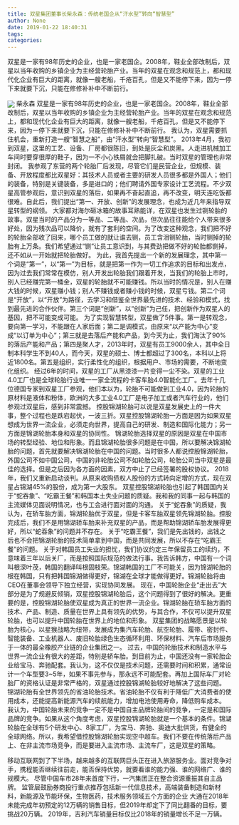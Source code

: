 ```yaml
---
title: 双星集团董事长柴永森：传统老国企从“汗水型”转向“智慧型”
author: None
date: 2019-01-22 18:40:31
tags: 
categories: 
---
```

双星是一家有98年历史的企业，也是一家老国企。2008年，鞋业全部改制后，双星以当年收购的乡镇企业为主经营轮胎产业。当年的双星在观念和规范上，都和现代化企业有巨大的距离，就像一艘老船，千疮百孔，但是又不能停下来，因为一停下来就要下沉，只能在修修补补中不断前行。
<!-- more -->
<img align="center" border="0" src="https://imgcdn.yicai.com/uppics/images/2019/01/1a890449deb0890b4cc1f96aeadbd5d9.jpg" />
柴永森
双星是一家有98年历史的企业，也是一家老国企。2008年，鞋业全部改制后，双星以当年收购的乡镇企业为主经营轮胎产业。当年的双星在观念和规范上，都和现代化企业有巨大的距离，就像一艘老船，千疮百孔，但是又不能停下来，因为一停下来就要下沉，只能在修修补补中不断前行。
我认为，双星需要抓住机会，重新打造一艘“智慧之船”，由“汗水型”转向“智慧型”。
2013年4月，我初到双星，这里的工艺、设备、厂房都很陈旧，到处是灰尘和炭黑。人走进机械加工车间时要穿很厚的鞋子，因为一不小心铁屑就会把脚扎破。当时双星的管理也非常封闭。
我参观了东营的两个轮胎厂后发现，尽管它们是民营企业，但规模、装备、开放程度都比双星好：其技术人员或者主要的研发人员很多都是外国人；他们的装备，特别是关键装备，多是进口的；他们聘请外国专家设计工艺流程。不少双星高管参观后，意识到双星的落后，如果再不奋起直追，再不改变，明天连吃饭都很难。自此后，我们提出“第一、开放、创新”的发展理念，也成为近几年来指导双星转型的纲领。
大家都对海尔砸冰箱的故事耳熟能详，在双星也发生过铡轮胎的故事。双星当时的产品分为一等品、二等品、次品，但次品往往能给个人带来很多好处，因为残次品可以降价，就有了套利的空间。为了改变这种观念，我们把不好的轮胎全部收了回来，哪个员工做的就让谁去铡，员工含泪铡轮胎，当时铡掉的轮胎有上万条。我们希望通过“铡”让员工意识到，与其费劲把做不好的轮胎都铡掉，还不如从一开始就把轮胎做好。
为此，我首先提出一个新的发展理念，其中第一个词是“第一”，以“第一”为目标，就是把第一作为一切工作追求的目标和出发点，因为过去我们常常在模仿，别人开发出轮胎我们跟着开发，当我们的轮胎上市时，别人已经赚完第一桶金，双星的轮胎就不可能赚钱。所以当时的情况是，别人在赚大钱的时候，双星赚小钱；别人不赚钱或者赚小钱的时候，双星亏钱。第二个词是“开放”，以“开放”为路径，去学习和借鉴全世界最先进的技术、经验和模式，找到最先进的合作伙伴。第三个词是“创新”，以“创新”为己任，把创新作为双星人的基因，把不可能变成可能。
为了实现智慧转型，双星做了5件事。第一是转观念，要向第一学习，不能跟在人家后面；第二是调模式，由原来“以产能为中心”变成“以订单为中心”；第三就是去落后产能和产品，到今天为止，我们淘汰了90%的落后产能和产品；第四是聚人才，2013年时，双星有员工9000余人，其中全日制本科学生不到40人，而今天，双星的硕士、博士都超过了300名，本科以上将近1800名。第五是组织，实行柔性化的组织，根据用户、市场的需要，不断地变化组织。
经过6年的时间，双星的工厂从黑漆漆一片变得一尘不染。双星的工业4.0工厂也是全球轮胎行业唯一一家全流程的卡客车胎4.0智能化工厂。去年十几位德国专家到双星工厂参观，他们本以为，轮胎不可能做到工业4.0，因为轮胎的原材料是液体和粉体，欧洲的大多工业4.0工厂是电子加工或者汽车行业的，他们参观过双星后，感到非常震撼。
控股锦湖轮胎可以说是双星发展史上的一件大事，整个过程也是跌宕起伏，一波三折。双星控股锦湖轮胎一方面是因为如果双星想成为世界一流企业，必须走向世界，提高自己的研发、制造和国际化能力；另一方面是锦湖轮胎本身和双星的协同性。
锦湖轮胎选择双星的原因是双星在中国市场的转型经验、地位和形象。而且锦湖轮胎很多问题是在中国，所以要解决锦湖轮胎的问题，首先就要解决锦湖轮胎在中国的问题。当时很多人都说控股锦湖轮胎，外国公司不如中国公司，中国的非轮胎公司不如轮胎公司，轮胎公司当中双星是最佳的选择。但是之后因为各方面的因素，双方中止了已经签署的股权协议。
2018年，我们又重新启动谈判。从原来收购债权人股份的方式转向定增的方式，现在双星占锦湖45%的股份，成为第一大股东。
双星控股锦湖轮胎也引起了韩国国内关于“蛇吞象”、“吃霸王餐”和韩国本土失业问题的质疑。我和我的同事一起与韩国的主流媒体见面说明情况，也与工会进行面对面的沟通。
关于“蛇吞象”的质疑，我认为，在轿车胎方面，锦湖轮胎优于双星，但是卡客车胎双星领先锦湖轮胎。控股完成后，我们不是用锦湖轿车胎来补充双星的产品，而是帮助锦湖轿车胎发展得更好，所以“蛇吞象”的问题并不存在。
关于“吃霸王餐”，我们是先出钱的，出钱之后也不会把锦湖轮胎的技术简单拿到中国，而是共同发展，所以不存在“吃霸王餐”的问题。
关于对韩国员工失业的担忧，我们协议约定三年保留员工的续约，不意味着三年以后关厂，而是按照国际规范的做法行事。我告诉韩方，中国有一个词叫根深叶茂，韩国的翻译叫根固枝荣。锦湖韩国的工厂不可能关，因为锦湖轮胎的根在韩国，只有把韩国锦湖做得更好，锦湖在全球才能做得更好。锦湖轮胎将由CEO在董事会领导下独立经营，实现协同发展。
现在，中国轮胎企业“走出去”大部分是为了规避反倾销，双星控股锦湖轮胎后，这个问题得到了很好的解决。更重要的是，控股锦湖轮胎使双星成为真正的世界一流企业。锦湖轮胎在轿车胎方面的技术、产品、制造、质量在世界上具有领先的优势，与其合作，不仅可以提升双星轮胎，也可以提升中国轮胎在世界上的地位和形象。
双星集团的战略愿景是以轮胎为核心，以星猴战略为纽带，发展成为集汽车轮胎、航空轮胎、履带、密封件、智能装备、工业机器人、废旧轮胎绿色生态循环利用、环保材料、汽车后市场服务于一体的最全橡胶产业链的企业集团之一。
过去，中国的轮胎技术和制造水平与世界一流企业有很大的差距，特别是轿车胎。到目前为止，中国还没有一家轮胎企业给宝马、奔驰配套。我认为，这不仅仅是技术问题，还需要时间和积累，通常设计一个车型要3~5年，如果不事先参与，那永远不可能配套。再加上国际车厂对轮胎厂的资格认证是非常严格的，双星通过控股锦湖轮胎较好地解决了这些问题。
锦湖轮胎有全世界领先的省油轮胎技术。省油轮胎不仅有利于降低广大消费者的使用成本，还能提高新能源汽车的续航能力，增加电池使用寿命，降低购车成本。
我认为，中国轮胎未来的竞争一定不是中国自主品牌轮胎间的竞争，一定是和国际品牌的竞争。如果从这个角度考虑，双星控股锦湖轮胎就是一个基本的条件。锦湖轮胎在全球有5个研发中心、8家工厂，为宝马、奔驰、奥迪大批供货，有健全的全球网络。所以，我希望借控股锦湖轮胎实现空中超车。我们不要在传统落后产品上、在非主流市场竞争，而是要进入主流市场、主流车厂，这是双星的策略。
 
 
移动互联网到了下半场，越来越多的互联网巨头正在进入旅游服务业。面对竞争对手，携程能否继续往前走，能否保持优势，就要看谁的能力强、谁的网络广、谁的规模大。
尽管中国车市28年来首度下行，一汽集团正在整合资源重振其自主品牌。
监管层鼓励券商投行重点推荐包括新一代信息技术，高端装备制造和新材料，新能源及节能环保，生物医药，技术服务领域五个方面的企业
大通在2018年未能完成年初预定的12万辆的销售目标，但2019年却定下了同比翻番的目标，要挑战20万辆。
2019年，吉利汽车销量目标仅比2018年的销量增长不足一万辆。
